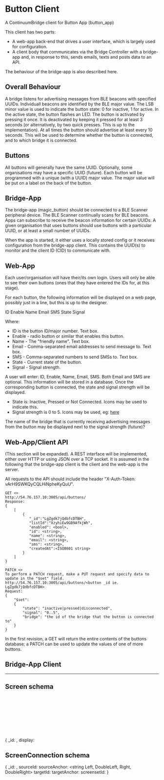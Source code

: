# Button Client
A ContinuumBridge client for Button App (button_app)

This client has two parts:

* A web-app back-end that drives a user interface, which is largely used for configuration.
* A client body that communicates via the Bridge Controller with a bridge-app and, in response to this, sends emails, texts and posts data to an API.

The behaviour of the bridge-app is also described here.

Overall Behaviour
-----------------
A bridge listens for advertising messages from BLE beacons with specified UUIDs. Individuall beacons are identified by the BLE major value. The LSB minor value is used to indicate the button state: 0 for inactive, 1 for active. In the active state, the button flashes an LED. The button is activated by pressing it once. It is deactivated by keeping it pressed for at least 3 seconds (or alternatively, by two quick presses. This is up to the implementation). At all times the button should advertise at least every 10 seconds. This will be used to determine whether the button is connected, and to which bridge it is connected. 

Buttons
-------
All buttons will generally have the same UUID. Optionally, some organisations may have a specific UUID (future). Each button will be programmed with a unique (with a UUID) major value. The major value will be put on a label on the back of the button. 

Bridge-App
----------
The bridge-app (magic_button) should be connected to  a BLE Scanner peripheral device. The BLE Scanner continually scans for BLE beacons. Apps can subscribe to receive the beacon information for certain UUIDs. A given organisation that uses buttons should use buttons with a particular UUID, or at least a small number of UUIDs. 

When the app is started, it either uses a locally stored config or it receives configuration from the bridge-app client. This contains the UUID(s) to monitor and the client ID (CID) to communicate with.


Web-App
-------
Each user/organisation will have their/its own login. Users will only be able to see their own buttons (ones that they have entered the IDs for, at this stage).

For each button, the following information will be displayed on a web page, possibly just in a line, but this is up to the designer.

ID     Enable    Name      Email       SMS      State   Signal

Where:
- ID is the button ID/major number. Text box.
- Enable - radio button or similar that enables this button.
- Name - The "friendly name". Text box.
- Email - Comma-separated email addresses to send message to. Text box.
- SMS - Comma-separated numbers to send SMSs to. Text box.
- State - Current state of the button. 
- Signal - Signal strength.
 
A user will enter: ID, Enable, Name, Email, SMS. Both Email and SMS are optional. This information will be stored in a database. Once the corresponding button is connected, the state and signal strength will be displayed. 

* State is: Inactive, Pressed or Not Connected. Icons may be used to indicate this.
* Signal strength is 0 to 5. Icons may be used, eg: [here](http://www.shutterstock.com/pic-221484118/stock-vector-signal-strength-indicator-set-flat-graphics.html?src=asIqJmbM-ZNwdGWK0H6iiw-1-2)
 
The name of the bridge that is currently receiving advertising messages from the button may be displayed next to the signal strength (future)?

Web-App/Client API
------------------
(This section will be expanded).
A REST interface will be implemented, either over HTTP or using JSON over a TCP socket. It is assumed in the following that the bridge-app client is the client and the web-app is the server.

All requests to the API should include the header "X-Auth-Token: vArH9SWKQyCQLHiNpheKyQuU".

    GET <>
    http://54.76.157.10:3005/api/buttons/
    Response:
    {
        [
            {
               "_id":"LgZgdk7jQdbfcDTBH",
               "listId":"XzyhiEw9GB9AfkjWh",
               "enabled": <bool>,
               "id": <string>,
               "name": <string>,
               "email": <string>,
               "sms": <string>,
               "createdAt":<ISO8601 string>
            }
        ]
    }

    PATCH <>
    To perform a PATCH request, make a PUT request and specify data to update in the "$set" field.
    http://54.76.157.10:3005/api/buttons/<button _id ie. LgZgdk7jQdbfcDTBH>
    Request:
    {
        "$set":
        {
            "state": "inactive|pressed|disconnected",
            "signal": "0..5",
            "bridge": "the id of the bridge that the button is connected to"
        }
    }

 In the first revision, a GET will return the entire contents of the buttons database; a PATCH can be used to update the values of one of more buttons.

Bridge-App Client
-----------------



-----------------

Screen schema
-----------------
{
    _id: <id string>,
    display: <svg string>,
    x: <int>,
    y: <int>,
    screensetId: <screenset id string>
}

ScreenConnection schema
-----------------
{
    _id: <id string>,
    sourceId:
    sourceAnchor: <string Left, DoubleLeft, Right, DoubleRight>
    targetId:
    targetAnchor: <string Main>
    screensetId: <screenset id string>
}




